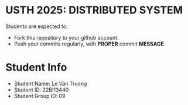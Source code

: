 USTH 2025: DISTRIBUTED SYSTEM
=====================================================

Students are expected to:
* Fork this repository to your github account.
* Push your commits regularly, with **PROPER** commit **MESSAGE**.


Student Info
=========================

* Student Name: Le Van Truong
* Student ID: 22BI13440
* Student Group ID: 09 
